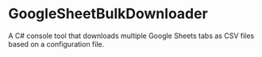 # GoogleSheetBulkDownloader
A C# console tool that downloads multiple Google Sheets tabs as CSV files based on a configuration file.
